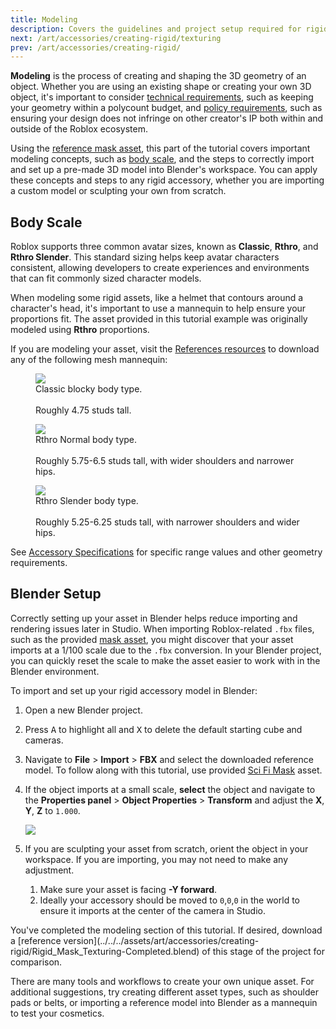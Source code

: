```yaml
---
title: Modeling
description: Covers the guidelines and project setup required for rigid accessories in Blender.
next: /art/accessories/creating-rigid/texturing
prev: /art/accessories/creating-rigid/
---
```


**Modeling** is the process of creating and shaping the 3D geometry of an object. Whether you are using an existing shape or creating your own 3D object, it's important to consider [technical requirements](../../../art/accessories/specifications.md), such as keeping your geometry within a polycount budget, and [policy requirements](../../../art/marketplace/marketplace-policy.md), such as ensuring your design does not infringe on other creator's IP both within and outside of the Roblox ecosystem.

Using the [reference mask asset](../../../assets/art/accessories/creating-rigid/Rigid_Mask_Model-Only.fbx), this part of the tutorial covers important modeling concepts, such as [body scale](#body-scale), and the steps to correctly import and set up a pre-made 3D model into Blender's workspace. You can apply these concepts and steps to any rigid accessory, whether you are importing a custom model or sculpting your own from scratch.

## Body Scale

Roblox supports three common avatar sizes, known as **Classic**, **Rthro**, and **Rthro Slender**. This standard sizing helps keep avatar characters consistent, allowing developers to create experiences and environments that can fit commonly sized character models.

When modeling some rigid assets, like a helmet that contours around a character's head, it's important to use a mannequin to help ensure your proportions fit. The asset provided in this tutorial example was originally modeled using **Rthro** proportions.

If you are modeling your asset, visit the [References resources](../../../avatar/resources.md#references) to download any of the following mesh mannequin:

<GridContainer numColumns="3">
<figure>
    <img src="../../../assets/art/resources/Body-Scale-Classic.png" />
<figcaption>
Classic blocky body type. <br /><br /> Roughly 4.75 studs tall.
</figcaption>
</figure>
<figure>
    <img src="../../../assets/art/resources/Body-Scale-Rthro-Normal.png" />
<figcaption>
Rthro Normal body type. <br /><br /> Roughly 5.75-6.5 studs tall, with wider shoulders and narrower hips.
</figcaption>
</figure>
<figure>
    <img src="../../../assets/art/resources/Body-Scale-Rthro-Slender.png" />
<figcaption>
Rthro Slender body type. <br /><br /> Roughly 5.25-6.25 studs tall, with narrower shoulders and wider hips.
</figcaption>
</figure>
</GridContainer>

See [Accessory Specifications](../../../art/accessories/specifications.md#geometry-and-budgets) for specific range values and other geometry requirements.

## Blender Setup

Correctly setting up your asset in Blender helps reduce importing and rendering issues later in Studio. When importing Roblox-related `.fbx` files, such as the provided [mask asset](../../../assets/art/accessories/creating-rigid/Rigid_Mask_Model-Only.fbx), you might discover that your asset imports at a 1/100 scale due to the `.fbx` conversion. In your Blender project, you can quickly reset the scale to make the asset easier to work with in the Blender environment.

To import and set up your rigid accessory model in Blender:

1. Open a new Blender project.
2. Press <kbd>A</kbd> to highlight all and <kbd>X</kbd> to delete the default starting cube and cameras.
3. Navigate to **File** > **Import** > **FBX** and select the downloaded reference model. To follow along with this tutorial, use provided [Sci Fi Mask](../../../assets/art/accessories/creating-rigid/Rigid_Mask_Model-Only.fbx) asset.
4. If the object imports at a small scale, **select** the object and navigate to the **Properties panel** > **Object Properties** > **Transform** and adjust the **X**, **Y**, **Z** to `1.000`.

   <img src="../../../assets/art/accessories/creating-rigid/Blender-Scale-1.png" />

5. If you are sculpting your asset from scratch, orient the object in your workspace. If you are importing, you may not need to make any adjustment.
   1. Make sure your asset is facing **-Y forward**.
   2. Ideally your accessory should be moved to `0`,`0`,`0` in the world to ensure it imports at the center of the camera in Studio.

<Alert severity='success'>
You've completed the modeling section of this tutorial. If desired, download a [reference version](../../../assets/art/accessories/creating-rigid/Rigid_Mask_Texturing-Completed.blend) of this stage of the project for comparison.

There are many tools and workflows to create your own unique asset. For additional suggestions, try creating different asset types, such as shoulder pads or belts, or importing a reference model into Blender as a mannequin to test your cosmetics.
</Alert>
